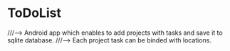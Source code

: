 # ToDoList

///--> Android app which enables to add projects with tasks and save it to sqlite database.
///--> Each project task can be binded with locations.
